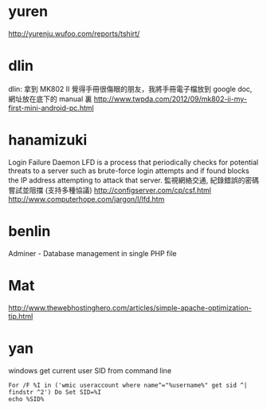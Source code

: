 # yuren

<http://yurenju.wufoo.com/reports/tshirt/>  

# dlin

dlin: 拿到 MK802 II 覺得手冊很傷眼的朋友，我將手冊電子檔放到 google doc, 網址放在底下的 manual 裏
<http://www.twpda.com/2012/09/mk802-ii-my-first-mini-android-pc.html>  

# hanamizuki

Login Failure Daemon
LFD is a process that periodically checks for potential threats to a server such as brute-force login attempts and if  found blocks the IP address attempting to attack that server. 
監視網絡交通, 紀錄錯誤的密碼嘗試並阻擋 (支持多種協議)
<http://configserver.com/cp/csf.html>  
<http://www.computerhope.com/jargon/l/lfd.htm>  

# benlin

Adminer - Database management in single PHP file

# Mat

<http://www.thewebhostinghero.com/articles/simple-apache-optimization-tip.html>  

# yan

windows get current user SID from command line


    For /F %I in ('wmic useraccount where name^="%username%" get sid ^| findstr ^2') Do Set SID=%I
    echo %SID%
